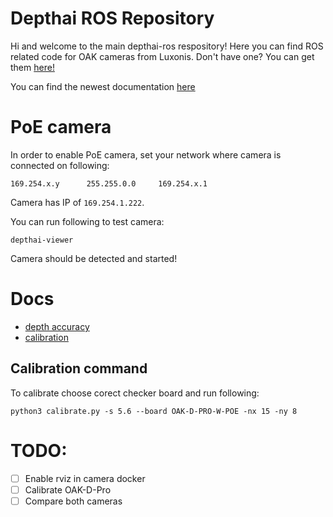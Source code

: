 # Depthai ROS Repository
Hi and welcome to the main depthai-ros respository! Here you can find ROS related code for OAK cameras from Luxonis. Don't have one? You can get them [here!](https://shop.luxonis.com/)

You can find the newest documentation [here](https://docs-beta.luxonis.com/software/ros/depthai-ros/intro/)


# PoE camera

In order to enable PoE camera, set your network where camera is connected on following: 

```
169.254.x.y      255.255.0.0     169.254.x.1
```

Camera has IP of `169.254.1.222`. 

You can run following to test camera: 

```
depthai-viewer
```

Camera should be detected and started!

# Docs

* [depth accuracy](https://docs.luxonis.com/hardware/platform/depth/depth-accuracy/#Depth%20Accuracy-Measurement%20setup)
* [calibration](https://docs.luxonis.com/hardware/platform/depth/calibration/)

## Calibration command 

To calibrate choose corect checker board and run following: 
```
python3 calibrate.py -s 5.6 --board OAK-D-PRO-W-POE -nx 15 -ny 8
```

# TODO: 

- [ ] Enable rviz in camera docker 
- [ ] Calibrate OAK-D-Pro 
- [ ] Compare both cameras
